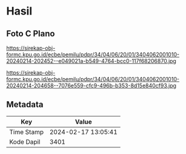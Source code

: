 # Hasil

## Foto C Plano

https://sirekap-obj-formc.kpu.go.id/ecbe/pemilu/pdpr/34/04/06/20/01/3404062001010-20240214-202452--e049021a-b549-4764-bcc0-117f68206870.jpg

https://sirekap-obj-formc.kpu.go.id/ecbe/pemilu/pdpr/34/04/06/20/01/3404062001010-20240214-204658--7076e559-cfc9-496b-b353-8d15e840cf93.jpg


## Metadata

| Key        | Value               |
| ---------- | ------------------- |
| Time Stamp | 2024-02-17 13:05:41 |
| Kode Dapil | 3401                |



